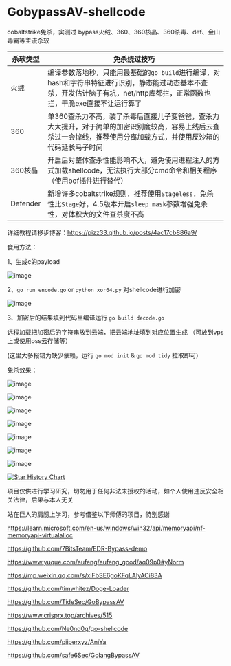 # GobypassAV-shellcode

cobaltstrike免杀，实测过 bypass火绒、360、360核晶、360杀毒、def、金山毒霸等主流杀软

| 杀软类型    | 免杀绕过技巧    |
| ---- | ---- |
| 火绒 | 编译参数落地秒，只能用最基础的`go build`进行编译，对hash和字符串特征进行识别，静态能过动态基本不查杀，开发估计脑子有坑，net/http库都拦，正常函数也拦，干脆exe直接不让运行算了|
| 360 | 单360查杀力不高，装了杀毒后直接儿子变爸爸，查杀力大大提升，对于简单的加密识别度较高，容易上线后云查杀过一会掉线，推荐使用分离加载方式，并使用反沙箱的代码延长马子时间|
| 360核晶 | 开启后对整体查杀性能影响不大，避免使用进程注入的方式加载shellcode，无法执行大部分cmd命令和相关程序（使用bof插件进行替代）|
| Defender | 新增许多cobaltstrike规则，推荐使用`Stageless`，免杀性比`Stage`好，4.5版本开启`sleep_mask`参数增强免杀性，对体积大的文件查杀度不高|


详细教程请移步博客：https://pizz33.github.io/posts/4ac17cb886a9/

食用方法：

1、生成c的payload

![image](https://user-images.githubusercontent.com/88339946/232708666-a8e28b1b-2502-4bbc-91a9-d88e5ff44e9d.png)

2、`go run encode.go` or `python xor64.py` 对shellcode进行加密

![image](https://user-images.githubusercontent.com/88339946/232708833-9709b6c6-59b3-455a-aaa5-e4a92e549c3b.png)

3、加密后的结果填到代码里编译运行 `go build decode.go` 

远程加载把加密后的字符串放到云端，把云端地址填到对应位置生成 （可放到vps上或使用oss云存储等）

(这里大多报错为缺少依赖，运行 `go mod init` & `go mod tidy` 拉取即可)

免杀效果：

![image](https://user-images.githubusercontent.com/88339946/234937098-ba1f7e9b-0c8e-4455-a84b-46a6ae53159f.png)

![image](https://user-images.githubusercontent.com/88339946/234936629-b80e9b97-8a85-485e-9097-bbf4091a4d39.png)

![image](https://user-images.githubusercontent.com/88339946/234928250-bcf2952f-c345-4241-b33c-73e053b54dd5.png)

![image](https://user-images.githubusercontent.com/88339946/233016193-23d034da-951a-400a-9720-fffa2b21ba81.png)

![image](https://user-images.githubusercontent.com/88339946/234165227-7a26383c-6f8f-484a-8bfb-6d35d2880e59.png)

![image](https://user-images.githubusercontent.com/88339946/234788023-2a9fd53a-2c02-4467-9ef1-6c654106680d.png)

![image](https://user-images.githubusercontent.com/88339946/232708290-e8f5c3cb-52cb-45bf-a7ea-43615bae0e9d.png)

[![Star History Chart](https://api.star-history.com/svg?repos=Pizz33/GobypassAV-shellcode&type=Date)](https://star-history.com/#star-history/star-history&Date)

项目仅供进行学习研究，切勿用于任何非法未授权的活动，如个人使用违反安全相关法律，后果与本人无关

站在巨人的肩膀上学习，参考借鉴以下师傅的项目，特别感谢

https://learn.microsoft.com/en-us/windows/win32/api/memoryapi/nf-memoryapi-virtualalloc

https://github.com/7BitsTeam/EDR-Bypass-demo 

https://www.yuque.com/aufeng/aufeng_good/aq09p0#yNorm

https://mp.weixin.qq.com/s/xiFbSE6goKFqLAlyACi83A

https://github.com/timwhitez/Doge-Loader

https://github.com/TideSec/GoBypassAV

https://www.crisprx.top/archives/515

https://github.com/Ne0nd0g/go-shellcode

https://github.com/piiperxyz/AniYa

https://github.com/safe6Sec/GolangBypassAV
